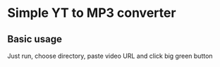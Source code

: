 # Simple YT to MP3 converter

## Basic usage

Just run, choose directory, paste video URL and click big green button
